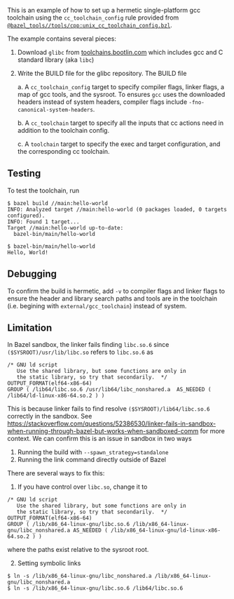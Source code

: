 This is an example of how to set up a hermetic single-platform gcc toolchain using the `cc_toolchain_config` rule provided from [`@bazel_tools//tools/cpp:unix_cc_toolchain_config.bzl`](https://github.com/bazelbuild/bazel/blob/master/tools/cpp/unix_cc_toolchain_config.bzl).

The example contains several pieces:

1. Download `glibc` from [toolchains.bootlin.com](toolchains.bootlin.com) which includes gcc and C standard library (aka `libc`)

2. Write the BUILD file for the glibc repository. The BUILD file

    a. A `cc_toolchain_config` target to specify compiler flags, linker flags, a map of gcc tools, and the sysroot. To ensures `gcc` uses the downloaded headers instead of system headers, compiler flags include `-fno-canonical-system-headers`.

    b. A `cc_toolchain` target to specify all the inputs that cc actions need in addition to the toolchain config.
    
    c. A `toolchain` target to specify the exec and target configuration, and the corresponding cc toolchain.

## Testing
To test the toolchain, run

```
$ bazel build //main:hello-world
INFO: Analyzed target //main:hello-world (0 packages loaded, 0 targets configured).
INFO: Found 1 target...
Target //main:hello-world up-to-date:
  bazel-bin/main/hello-world

$ bazel-bin/main/hello-world
Hello, World!
```

## Debugging

To confirm the build is hermetic, add `-v` to compiler flags and linker flags to ensure the header and library search paths and tools are in the toolchain (i.e. begining with `external/gcc_toolchain`) instead of system.

## Limitation

In Bazel sandbox, the linker fails finding `libc.so.6` since `($SYSROOT)/usr/lib/libc.so` refers to `libc.so.6` as

```
/* GNU ld script
   Use the shared library, but some functions are only in
   the static library, so try that secondarily.  */
OUTPUT_FORMAT(elf64-x86-64)
GROUP ( /lib64/libc.so.6 /usr/lib64/libc_nonshared.a  AS_NEEDED ( /lib64/ld-linux-x86-64.so.2 ) )
```

This is because linker fails to find resolve `($SYSROOT)/lib64/libc.so.6` correctly in the sandbox. See https://stackoverflow.com/questions/52386530/linker-fails-in-sandbox-when-running-through-bazel-but-works-when-sandboxed-comm for more context. We can confirm this is an issue in sandbox in two ways

1. Running the build with `--spawn_strategy=standalone`
2. Running the link command directly outside of Bazel

There are several ways to fix this:

1. If you have control over `libc.so`, change it to
```
/* GNU ld script
   Use the shared library, but some functions are only in
   the static library, so try that secondarily.  */
OUTPUT_FORMAT(elf64-x86-64)
GROUP ( /lib/x86_64-linux-gnu/libc.so.6 /lib/x86_64-linux-gnu/libc_nonshared.a AS_NEEDED ( /lib/x86_64-linux-gnu/ld-linux-x86-64.so.2 ) )
```

where the paths exist relative to the sysroot root.

2. Setting symbolic links
```
$ ln -s /lib/x86_64-linux-gnu/libc_nonshared.a /lib/x86_64-linux-gnu/libc_nonshared.a 
$ ln -s /lib/x86_64-linux-gnu/libc.so.6 /lib64/libc.so.6
```
